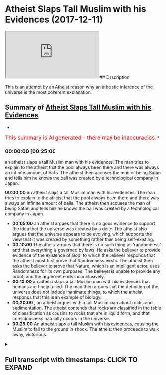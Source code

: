 # Atheist Slaps Tall Muslim with his Evidences (2017-12-11)

<iframe loading='lazy' src='https://www.youtube.com/embed/tbsTo5woXs4'></iframe>## Description

This is an attempt by an Atheist reason why an atheistic inference of the universe is the most coherent explanation.

## Summary of [Atheist Slaps Tall Muslim with his Evidences](https://www.youtube.com/watch?v=tbsTo5woXs4)


*

<span style="color:red; font-size:125%">This summary is AI generated - there may be inaccuracies</span>. [](/)*

### <a onclick="modifyYTiframeseektime('1500')">00:00:00 [00:25:00</a>

an atheist slaps a tall Muslim man with his evidences. The man tries to explain to the atheist that the pool always been there and there was always an infinite amount of balls. The atheist then accuses the man of being Satan and tells him he knows the ball was created by a technological company in Japan.

**<a onclick="modifyYTiframeseektime('0')">00:00:00</a>** an atheist slaps a tall Muslim man with his evidences. The man tries to explain to the atheist that the pool always been there and there was always an infinite amount of balls. The atheist then accuses the man of being Satan and tells him he knows the ball was created by a technological company in Japan.
* **<a onclick="modifyYTiframeseektime('300')">00:05:00</a>**  an atheist argues that there is no good evidence to support the idea that the universe was created by a deity. The atheist also argues that the universe appears to be evolving, which supports the view that it was created by something rather than being self-existing.
* **<a onclick="modifyYTiframeseektime('600')">00:10:00</a>** The atheist argues that there is no such thing as 'randomness' and that everything is governed by laws. He asks the believer to provide evidence of the existence of God, to which the believer responds that the atheist must first prove that Randomness exists. The atheist then asks the believer to prove that Nature, which is an intelligent actor, uses Randomness for its own purposes. The believer is unable to provide any proof, and the argument ends inconclusively.
* **<a onclick="modifyYTiframeseektime('900')">00:15:00</a>**  an atheist slaps a tall Muslim man with his evidences that humans are finely tuned. The man then argues that the definition of the universe does not include inanimate things, to which the atheist responds that this is an example of biology.
* **<a onclick="modifyYTiframeseektime('1200')">00:20:00</a>** , an atheist argues with a tall Muslim man about rocks and sedimentation. The atheist contends that rocks are classified in the table of classification as cousins to rocks that are in liquid form, and that consciousness naturally occurs in the universe.
* **<a onclick="modifyYTiframeseektime('1500')">00:25:00</a>** An atheist slaps a tall Muslim with his evidences, causing the Muslim to fall to the ground in shock. The atheist then proceeds to walk away, victorious.

<details><summary><h2>Full transcript with timestamps: CLICK TO EXPAND</h2></summary>

<a onclick="modifyYTiframeseektime('0)')">0:00:00 [Music]<\/a>
<a onclick="modifyYTiframeseektime('16)')">0:00:16 [Music]<\/a>
<a onclick="modifyYTiframeseektime('24)')">0:00:24 you can depend upon something else and<\/a>
<a onclick="modifyYTiframeseektime('27)')">0:00:27 there must be one independent thing the<\/a>
<a onclick="modifyYTiframeseektime('35)')">0:00:35 fine-tuning argument that everything is<\/a>
<a onclick="modifyYTiframeseektime('37)')">0:00:37 so finely tuned that everything is so<\/a>
<a onclick="modifyYTiframeseektime('39)')">0:00:39 precisely measured the gravitational<\/a>
<a onclick="modifyYTiframeseektime('41)')">0:00:41 constant and the electromagnetic concert<\/a>
<a onclick="modifyYTiframeseektime('44)')">0:00:44 the habit will be different then the<\/a>
<a onclick="modifyYTiframeseektime('47)')">0:00:47 universe wouldn't exist in the way it<\/a>
<a onclick="modifyYTiframeseektime('48)')">0:00:48 would be and it would maintain human for<\/a>
<a onclick="modifyYTiframeseektime('50)')">0:00:50 any line I'm sure I don't because I feel<\/a>
<a onclick="modifyYTiframeseektime('60)')">0:01:00 like let me tell you why first and<\/a>
<a onclick="modifyYTiframeseektime('66)')">0:01:06 foremost our border for him because<\/a>
<a onclick="modifyYTiframeseektime('69)')">0:01:09 we've said this before and we know the<\/a>
<a onclick="modifyYTiframeseektime('71)')">0:01:11 are enjoying this<\/a>
<a onclick="modifyYTiframeseektime('76)')">0:01:16 [Music]<\/a>
<a onclick="modifyYTiframeseektime('85)')">0:01:25 I want to put this in a layman's term<\/a>
<a onclick="modifyYTiframeseektime('94)')">0:01:34 imagine we walk here in school now how<\/a>
<a onclick="modifyYTiframeseektime('100)')">0:01:40 you doing little right so imagine we're<\/a>
<a onclick="modifyYTiframeseektime('107)')">0:01:47 here in Kona and we see a big pool over<\/a>
<a onclick="modifyYTiframeseektime('111)')">0:01:51 what are you talking about he said to<\/a>
<a onclick="modifyYTiframeseektime('128)')">0:02:08 you or you say to him what's this board<\/a>
<a onclick="modifyYTiframeseektime('130)')">0:02:10 where did it come from<\/a>
<a onclick="modifyYTiframeseektime('132)')">0:02:12 so you turn around to it or he saw he<\/a>
<a onclick="modifyYTiframeseektime('135)')">0:02:15 turns around - you said you know that<\/a>
<a onclick="modifyYTiframeseektime('138)')">0:02:18 ball it was always there we know that<\/a>
<a onclick="modifyYTiframeseektime('150)')">0:02:30 can't you go by that guy says to give me<\/a>
<a onclick="modifyYTiframeseektime('153)')">0:02:33 another explanation<\/a>
<a onclick="modifyYTiframeseektime('153)')">0:02:33 so it says no this is this is one of an<\/a>
<a onclick="modifyYTiframeseektime('156)')">0:02:36 infinite amount of balls that existed so<\/a>
<a onclick="modifyYTiframeseektime('159)')">0:02:39 you gonna say look I mean please just<\/a>
<a onclick="modifyYTiframeseektime('161)')">0:02:41 appeal to my common sense where did the<\/a>
<a onclick="modifyYTiframeseektime('163)')">0:02:43 ball come from so you go back to this<\/a>
<a onclick="modifyYTiframeseektime('165)')">0:02:45 man<\/a>
<a onclick="modifyYTiframeseektime('166)')">0:02:46 and he says you look the portal sorry<\/a>
<a onclick="modifyYTiframeseektime('169)')">0:02:49 dad or you say just I would say well<\/a>
<a onclick="modifyYTiframeseektime('172)')">0:02:52 probably the first thing I would<\/a>
<a onclick="modifyYTiframeseektime('173)')">0:02:53 question if he says always been<\/a>
<a onclick="modifyYTiframeseektime('178)')">0:02:58 completely one of us either exactly so<\/a>
<a onclick="modifyYTiframeseektime('189)')">0:03:09 you say to him I don't believe you right<\/a>
<a onclick="modifyYTiframeseektime('191)')">0:03:11 so he's going to say okay in the<\/a>
<a onclick="modifyYTiframeseektime('193)')">0:03:13 infinitive give me something simple that<\/a>
<a onclick="modifyYTiframeseektime('196)')">0:03:16 I can understand where did the food come<\/a>
<a onclick="modifyYTiframeseektime('199)')">0:03:19 from<\/a>
<a onclick="modifyYTiframeseektime('199)')">0:03:19 then he turns around and says you know<\/a>
<a onclick="modifyYTiframeseektime('201)')">0:03:21 what but this is not the ball always won<\/a>
<a onclick="modifyYTiframeseektime('208)')">0:03:28 the pool just ins just leave it all we<\/a>
<a onclick="modifyYTiframeseektime('221)')">0:03:41 see is a hovering voice you want you ask<\/a>
<a onclick="modifyYTiframeseektime('224)')">0:03:44 him where the ball has come from you ask<\/a>
<a onclick="modifyYTiframeseektime('226)')">0:03:46 him<\/a>
<a onclick="modifyYTiframeseektime('227)')">0:03:47 has the ball he says it's always been<\/a>
<a onclick="modifyYTiframeseektime('229)')">0:03:49 there then he says there was an infinite<\/a>
<a onclick="modifyYTiframeseektime('230)')">0:03:50 amount of deals and then he says you<\/a>
<a onclick="modifyYTiframeseektime('232)')">0:03:52 know the pool just is what the boot<\/a>
<a onclick="modifyYTiframeseektime('235)')">0:03:55 created itself why don't we set you the<\/a>
<a onclick="modifyYTiframeseektime('237)')">0:03:57 book credit so he says the ball trail is<\/a>
<a onclick="modifyYTiframeseektime('241)')">0:04:01 something for you Satan<\/a>
<a onclick="modifyYTiframeseektime('246)')">0:04:06 I'm sorry and he tells me I know that<\/a>
<a onclick="modifyYTiframeseektime('288)')">0:04:48 ball was created by and then he started<\/a>
<a onclick="modifyYTiframeseektime('291)')">0:04:51 telling you the characters of let's say<\/a>
<a onclick="modifyYTiframeseektime('294)')">0:04:54 a technological company in Japan and he<\/a>
<a onclick="modifyYTiframeseektime('297)')">0:04:57 says this poor here is been trained by<\/a>
<a onclick="modifyYTiframeseektime('298)')">0:04:58 car twice it has a creator would you<\/a>
<a onclick="modifyYTiframeseektime('309)')">0:05:09 the wheel even aboard in this rock<\/a>
<a onclick="modifyYTiframeseektime('326)')">0:05:26 called the a planet called the earth in<\/a>
<a onclick="modifyYTiframeseektime('330)')">0:05:30 a solar system in the Milky Way in the<\/a>
<a onclick="modifyYTiframeseektime('332)')">0:05:32 universe that's what we are I want to<\/a>
<a onclick="modifyYTiframeseektime('336)')">0:05:36 put you map simply spoken we are on<\/a>
<a onclick="modifyYTiframeseektime('341)')">0:05:41 we're aside the board and subscribe if<\/a>
<a onclick="modifyYTiframeseektime('344)')">0:05:44 you want to ask the question worthy the<\/a>
<a onclick="modifyYTiframeseektime('345)')">0:05:45 board come from atheists will say either<\/a>
<a onclick="modifyYTiframeseektime('348)')">0:05:48 sir motive us either the portal was<\/a>
<a onclick="modifyYTiframeseektime('351)')">0:05:51 existed in some kind of contraction and<\/a>
<a onclick="modifyYTiframeseektime('355)')">0:05:55 expansion state<\/a>
<a onclick="modifyYTiframeseektime('358)')">0:05:58 [Applause]<\/a>
<a onclick="modifyYTiframeseektime('364)')">0:06:04 or you can say the human beings are just<\/a>
<a onclick="modifyYTiframeseektime('402)')">0:06:42 because you have something<\/a>
<a onclick="modifyYTiframeseektime('411)')">0:06:51 [Music]<\/a>
<a onclick="modifyYTiframeseektime('419)')">0:06:59 I mean you'd have to describe what the<\/a>
<a onclick="modifyYTiframeseektime('427)')">0:07:07 ball looks like but after the soldiers<\/a>
<a onclick="modifyYTiframeseektime('429)')">0:07:09 hovering board that's going yeah exactly<\/a>
<a onclick="modifyYTiframeseektime('431)')">0:07:11 the universe sounds like like you said<\/a>
<a onclick="modifyYTiframeseektime('434)')">0:07:14 it sounds like a technology doesn't<\/a>
<a onclick="modifyYTiframeseektime('440)')">0:07:20 really but but super dust just one<\/a>
<a onclick="modifyYTiframeseektime('443)')">0:07:23 second that's the distinction that I met<\/a>
<a onclick="modifyYTiframeseektime('445)')">0:07:25 it's you tell me why I don't believe in<\/a>
<a onclick="modifyYTiframeseektime('448)')">0:07:28 the fall of the universe as a creation<\/a>
<a onclick="modifyYTiframeseektime('450)')">0:07:30 or Creator why not give me one reason no<\/a>
<a onclick="modifyYTiframeseektime('462)')">0:07:42 that's not good enough I'm afraid<\/a>
<a onclick="modifyYTiframeseektime('464)')">0:07:44 because let me tell you something what<\/a>
<a onclick="modifyYTiframeseektime('467)')">0:07:47 is evidence Matt what is evidence to get<\/a>
<a onclick="modifyYTiframeseektime('469)')">0:07:49 what the AC is safe<\/a>
<a onclick="modifyYTiframeseektime('470)')">0:07:50 there's no good evidence to show good<\/a>
<a onclick="modifyYTiframeseektime('472)')">0:07:52 evidence what is it reasonable to say<\/a>
<a onclick="modifyYTiframeseektime('482)')">0:08:02 that the board created itself all that<\/a>
<a onclick="modifyYTiframeseektime('486)')">0:08:06 was infinitely there or that it's the<\/a>
<a onclick="modifyYTiframeseektime('490)')">0:08:10 perfect way of putting it<\/a>
<a onclick="modifyYTiframeseektime('491)')">0:08:11 the universities are born the growing of<\/a>
<a onclick="modifyYTiframeseektime('494)')">0:08:14 space<\/a>
<a onclick="modifyYTiframeseektime('509)')">0:08:29 is when you have either of those options<\/a>
<a onclick="modifyYTiframeseektime('625)')">0:10:25 it's not intentional design what is it<\/a>
<a onclick="modifyYTiframeseektime('630)')">0:10:30 okay so is it random and nature now you<\/a>
<a onclick="modifyYTiframeseektime('633)')">0:10:33 personify nature either nature is either<\/a>
<a onclick="modifyYTiframeseektime('637)')">0:10:37 nature is is a normal intelligent actor<\/a>
<a onclick="modifyYTiframeseektime('640)')">0:10:40 or intelligent could you boil it<\/a>
<a onclick="modifyYTiframeseektime('643)')">0:10:43 intelligent intelligent in their exxor<\/a>
<a onclick="modifyYTiframeseektime('652)')">0:10:52 all right evolution random mutations<\/a>
<a onclick="modifyYTiframeseektime('654)')">0:10:54 would you accept randomness okay prove<\/a>
<a onclick="modifyYTiframeseektime('662)')">0:11:02 that randomness exists today I'm ready<\/a>
<a onclick="modifyYTiframeseektime('664)')">0:11:04 to accept whatever you say<\/a>
<a onclick="modifyYTiframeseektime('666)')">0:11:06 I want you to prove that one initiative<\/a>
<a onclick="modifyYTiframeseektime('667)')">0:11:07 we say we say we say it right I don't<\/a>
<a onclick="modifyYTiframeseektime('670)')">0:11:10 actually believe good this is a<\/a>
<a onclick="modifyYTiframeseektime('672)')">0:11:12 different debate so you don't believe it<\/a>
<a onclick="modifyYTiframeseektime('674)')">0:11:14 I believe it it's possible I'm saying<\/a>
<a onclick="modifyYTiframeseektime('677)')">0:11:17 there's like for example<\/a>
<a onclick="modifyYTiframeseektime('679)')">0:11:19 randomness that you have a cat's<\/a>
<a onclick="modifyYTiframeseektime('681)')">0:11:21 emotional actions random visitors<\/a>
<a onclick="modifyYTiframeseektime('683)')">0:11:23 operating behind let me tell you<\/a>
<a onclick="modifyYTiframeseektime('684)')">0:11:24 something about Randall you and I want<\/a>
<a onclick="modifyYTiframeseektime('686)')">0:11:26 to remember him somewhat ominous<\/a>
<a onclick="modifyYTiframeseektime('692)')">0:11:32 randomness is a label that human beings<\/a>
<a onclick="modifyYTiframeseektime('695)')">0:11:35 put on things they don't understand wait<\/a>
<a onclick="modifyYTiframeseektime('700)')">0:11:40 a minute say that one again randomness<\/a>
<a onclick="modifyYTiframeseektime('707)')">0:11:47 is a label that human beings put on<\/a>
<a onclick="modifyYTiframeseektime('710)')">0:11:50 things they don't understand<\/a>
<a onclick="modifyYTiframeseektime('713)')">0:11:53 when a child looks at the Stars he sees<\/a>
<a onclick="modifyYTiframeseektime('716)')">0:11:56 a random heap of jumbled celestial<\/a>
<a onclick="modifyYTiframeseektime('720)')">0:12:00 bodies in the constellation for the<\/a>
<a onclick="modifyYTiframeseektime('727)')">0:12:07 trial is random for the astronomer the<\/a>
<a onclick="modifyYTiframeseektime('735)')">0:12:15 university randomly design I want you to<\/a>
<a onclick="modifyYTiframeseektime('739)')">0:12:19 prove that to me first of all that<\/a>
<a onclick="modifyYTiframeseektime('741)')">0:12:21 random list existence there's nothing to<\/a>
<a onclick="modifyYTiframeseektime('743)')">0:12:23 do you're telling me to prove God exists<\/a>
<a onclick="modifyYTiframeseektime('745)')">0:12:25 you're telling me now to do that<\/a>
<a onclick="modifyYTiframeseektime('749)')">0:12:29 I want you because now you put in place<\/a>
<a onclick="modifyYTiframeseektime('753)')">0:12:33 of God nature which is actually known<\/a>
<a onclick="modifyYTiframeseektime('755)')">0:12:35 intelligent actor which uses this thing<\/a>
<a onclick="modifyYTiframeseektime('758)')">0:12:38 for randomness which I don't even know<\/a>
<a onclick="modifyYTiframeseektime('760)')">0:12:40 it<\/a>
<a onclick="modifyYTiframeseektime('827)')">0:13:47 [Applause]<\/a>
<a onclick="modifyYTiframeseektime('832)')">0:13:52 we're going back to the hovering on your<\/a>
<a onclick="modifyYTiframeseektime('853)')">0:14:13 own<\/a>
<a onclick="modifyYTiframeseektime('868)')">0:14:28 [Music]<\/a>
<a onclick="modifyYTiframeseektime('911)')">0:15:11 you see what I mean I would just say<\/a>
<a onclick="modifyYTiframeseektime('961)')">0:16:01 something or someone<\/a>
<a onclick="modifyYTiframeseektime('1041)')">0:17:21 because of your extradition of the one<\/a>
<a onclick="modifyYTiframeseektime('1044)')">0:17:24 that is now we look at the definition of<\/a>
<a onclick="modifyYTiframeseektime('1049)')">0:17:29 the universe if you fill the same two<\/a>
<a onclick="modifyYTiframeseektime('1051)')">0:17:31 criteria<\/a>
<a onclick="modifyYTiframeseektime('1053)')">0:17:33 which is expanding and which is floating<\/a>
<a onclick="modifyYTiframeseektime('1056)')">0:17:36 in space so I'm telling you what it<\/a>
<a onclick="modifyYTiframeseektime('1058)')">0:17:38 believed in the crater<\/a>
<a onclick="modifyYTiframeseektime('1068)')">0:17:48 you prove to me you know is to say<\/a>
<a onclick="modifyYTiframeseektime('1109)')">0:18:29 because humans are finely tuned as well<\/a>
<a onclick="modifyYTiframeseektime('1113)')">0:18:33 let me go so far in animals objects yes<\/a>
<a onclick="modifyYTiframeseektime('1123)')">0:18:43 I suppose that's your complaint fine<\/a>
<a onclick="modifyYTiframeseektime('1126)')">0:18:46 this there is a fine line there is a<\/a>
<a onclick="modifyYTiframeseektime('1129)')">0:18:49 distinction the line of demarcation<\/a>
<a onclick="modifyYTiframeseektime('1130)')">0:18:50 between physics chemistry or biology<\/a>
<a onclick="modifyYTiframeseektime('1135)')">0:18:55 now there is it that there is a line of<\/a>
<a onclick="modifyYTiframeseektime('1137)')">0:18:57 demarcation between those two - why they<\/a>
<a onclick="modifyYTiframeseektime('1139)')">0:18:59 study different is this an example of<\/a>
<a onclick="modifyYTiframeseektime('1148)')">0:19:08 biology you can say mutations you can<\/a>
<a onclick="modifyYTiframeseektime('1174)')">0:19:34 say survival of the fish you can say<\/a>
<a onclick="modifyYTiframeseektime('1177)')">0:19:37 intelligence but with inanimate things<\/a>
<a onclick="modifyYTiframeseektime('1181)')">0:19:41 you cannot say those words they don't<\/a>
<a onclick="modifyYTiframeseektime('1183)')">0:19:43 apply to the dictionary of physics<\/a>
<a onclick="modifyYTiframeseektime('1189)')">0:19:49 [Music]<\/a>
<a onclick="modifyYTiframeseektime('1204)')">0:20:04 they rode as far as I know I'm not a<\/a>
<a onclick="modifyYTiframeseektime('1207)')">0:20:07 child<\/a>
<a onclick="modifyYTiframeseektime('1208)')">0:20:08 do what<\/a>
<a onclick="modifyYTiframeseektime('1219)')">0:20:19 - what if I put a rock somewhere will it<\/a>
<a onclick="modifyYTiframeseektime('1229)')">0:20:29 change I'm going to be about erosion and<\/a>
<a onclick="modifyYTiframeseektime('1231)')">0:20:31 sedimentation I'm talking about for<\/a>
<a onclick="modifyYTiframeseektime('1233)')">0:20:33 biological perspective all I'm talking<\/a>
<a onclick="modifyYTiframeseektime('1241)')">0:20:41 about the rock family is it in the<\/a>
<a onclick="modifyYTiframeseektime('1249)')">0:20:49 classification is the rock in liquid<\/a>
<a onclick="modifyYTiframeseektime('1251)')">0:20:51 accepted in the table of classification<\/a>
<a onclick="modifyYTiframeseektime('1254)')">0:20:54 where we can say okay this is the<\/a>
<a onclick="modifyYTiframeseektime('1256)')">0:20:56 cousins rock<\/a>
<a onclick="modifyYTiframeseektime('1329)')">0:22:09 yes<\/a>
<a onclick="modifyYTiframeseektime('1333)')">0:22:13 don't<\/a>
<a onclick="modifyYTiframeseektime('1368)')">0:22:48 [Music]<\/a>
<a onclick="modifyYTiframeseektime('1417)')">0:23:37 [Music]<\/a>
<a onclick="modifyYTiframeseektime('1432)')">0:23:52 [Music]<\/a>
<a onclick="modifyYTiframeseektime('1452)')">0:24:12 [Music]<\/a>
<a onclick="modifyYTiframeseektime('1479)')">0:24:39 how consciousness<\/a>
<a onclick="modifyYTiframeseektime('1488)')">0:24:48 okay<\/a>
<a onclick="modifyYTiframeseektime('1489)')">0:24:49 naturally yes the universe<\/a>
<a onclick="modifyYTiframeseektime('1517)')">0:25:17 [Music]<\/a>
<a onclick="modifyYTiframeseektime('1527)')">0:25:27 you<\/a>
</details>